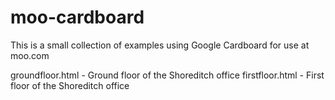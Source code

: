 moo-cardboard
=============

This is a small collection of examples using Google Cardboard for use at moo.com

groundfloor.html - Ground floor of the Shoreditch office
firstfloor.html - First floor of the Shoreditch office
